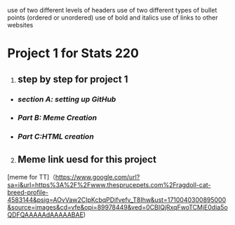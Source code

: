 use of two different levels of headers
use of two different types of bullet points (ordered or unordered)
use of bold and italics
use of links to other websites
# **Project 1 for Stats 220**

1. ## step by step for project 1
   
*  ### *section A: setting up GitHub*
*  ### *Part B: Meme Creation*
*  ### *Part C:HTML creation*

2. ## Meme link uesd for this project
[meme for TT]（https://www.google.com/url?sa=i&url=https%3A%2F%2Fwww.thesprucepets.com%2Fragdoll-cat-breed-profile-4583144&psig=AOvVaw2CIpKcbqPDifvefv_T8Ihw&ust=1710040300895000&source=images&cd=vfe&opi=89978449&ved=0CBIQjRxqFwoTCMjE0dia5oQDFQAAAAAdAAAAABAE)
